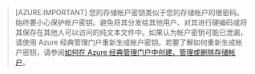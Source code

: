 >[AZURE.IMPORTANT] 您的存储帐户密钥类似于您的存储帐户的根密码。始终要小心保护帐户密钥。避免将其分发给其他用户、对其进行硬编码或将其保存在其他人可以访问的纯文本文件中。如果认为帐户密钥可能已泄漏，请使用 Azure 经典管理门户重新生成帐户密钥。若要了解如何重新生成帐户密钥，请参阅[如何在 Azure 经典管理门户中创建、管理或删除存储帐户](/documentation/articles/storage-create-storage-account/#manage-your-storage-account)。

<!---HONumber=Mooncake_0516_2016-->